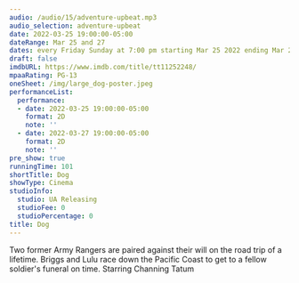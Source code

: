 ```yaml
---
audio: /audio/15/adventure-upbeat.mp3
audio_selection: adventure-upbeat
date: 2022-03-25 19:00:00-05:00
dateRange: Mar 25 and 27
dates: every Friday Sunday at 7:00 pm starting Mar 25 2022 ending Mar 27 2022
draft: false
imdbURL: https://www.imdb.com/title/tt11252248/
mpaaRating: PG-13
oneSheet: /img/large_dog-poster.jpeg
performanceList:
  performance:
  - date: 2022-03-25 19:00:00-05:00
    format: 2D
    note: ''
  - date: 2022-03-27 19:00:00-05:00
    format: 2D
    note: ''
pre_show: true
runningTime: 101
shortTitle: Dog
showType: Cinema
studioInfo:
  studio: UA Releasing
  studioFee: 0
  studioPercentage: 0
title: Dog
---
```


Two former Army Rangers are paired against their will on the road trip of a lifetime. Briggs and Lulu race down the Pacific Coast to get to a fellow soldier's funeral on time. Starring Channing Tatum